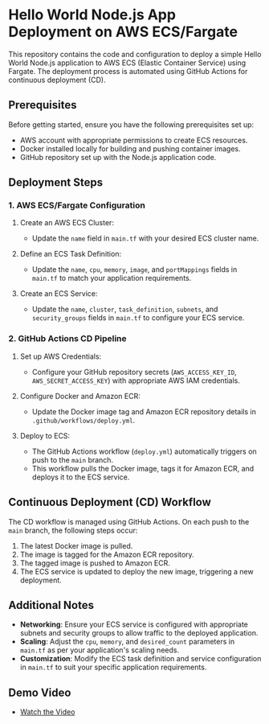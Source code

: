# Hello World Node.js App Deployment on AWS ECS/Fargate

This repository contains the code and configuration to deploy a simple Hello World Node.js application to AWS ECS (Elastic Container Service) using Fargate. The deployment process is automated using GitHub Actions for continuous deployment (CD).

## Prerequisites

Before getting started, ensure you have the following prerequisites set up:

- AWS account with appropriate permissions to create ECS resources.
- Docker installed locally for building and pushing container images.
- GitHub repository set up with the Node.js application code.

## Deployment Steps

### 1. AWS ECS/Fargate Configuration

1. Create an AWS ECS Cluster:
   - Update the `name` field in `main.tf` with your desired ECS cluster name.

2. Define an ECS Task Definition:
   - Update the `name`, `cpu`, `memory`, `image`, and `portMappings` fields in `main.tf` to match your application requirements.

3. Create an ECS Service:
   - Update the `name`, `cluster`, `task_definition`, `subnets`, and `security_groups` fields in `main.tf` to configure your ECS service.

### 2. GitHub Actions CD Pipeline

1. Set up AWS Credentials:
   - Configure your GitHub repository secrets (`AWS_ACCESS_KEY_ID`, `AWS_SECRET_ACCESS_KEY`) with appropriate AWS IAM credentials.

2. Configure Docker and Amazon ECR:
   - Update the Docker image tag and Amazon ECR repository details in `.github/workflows/deploy.yml`.

3. Deploy to ECS:
   - The GitHub Actions workflow (`deploy.yml`) automatically triggers on push to the `main` branch.
   - This workflow pulls the Docker image, tags it for Amazon ECR, and deploys it to the ECS service.

## Continuous Deployment (CD) Workflow

The CD workflow is managed using GitHub Actions. On each push to the `main` branch, the following steps occur:

1. The latest Docker image is pulled.
2. The image is tagged for the Amazon ECR repository.
3. The tagged image is pushed to Amazon ECR.
4. The ECS service is updated to deploy the new image, triggering a new deployment.

## Additional Notes

- **Networking**: Ensure your ECS service is configured with appropriate subnets and security groups to allow traffic to the deployed application.
- **Scaling**: Adjust the `cpu`, `memory`, and `desired_count` parameters in `main.tf` as per your application's scaling needs.
- **Customization**: Modify the ECS task definition and service configuration in `main.tf` to suit your specific application requirements.

## Demo Video
- [Watch the Video](https://drive.google.com/file/d/1flA997ILvAE-oPDzQ5qyNcBa_HfZIbBO/view?usp=sharing)
